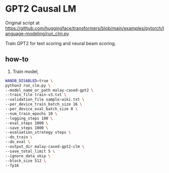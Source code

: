 # GPT2 Causal LM

Original script at https://github.com/huggingface/transformers/blob/main/examples/pytorch/language-modeling/run_clm.py

Train GPT2 for text scoring and neural beam scoring.

## how-to

1. Train model,

```bash
WANDB_DISABLED=true \
python3 run_clm.py \
--model_name_or_path malay-cased-gpt2 \
--train_file train-v3.txt \
--validation_file sample-wiki.txt \
--per_device_train_batch_size 16 \
--per_device_eval_batch_size 8 \
--num_train_epochs 10 \
--logging_steps 100 \
--eval_steps 1000 \
--save_steps 1000 \
--evaluation_strategy steps \
--do_train \
--do_eval \
--output_dir malay-cased-gpt2-clm \
--save_total_limit 5 \
--ignore_data_skip \
--block_size 512 \
--fp16
```
